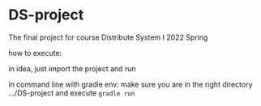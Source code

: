 # DS-project
The final project for course Distribute System I 2022 Spring

how to execute:

in idea, just import the project and run

in command line with gradle env: make sure you are in the right directory .../DS-project and execute ```gradle run```
